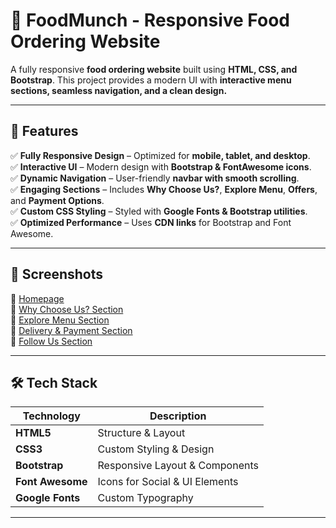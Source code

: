 # 🍔 FoodMunch - Responsive Food Ordering Website  

A fully responsive **food ordering website** built using **HTML, CSS, and Bootstrap**. This project provides a modern UI with **interactive menu sections, seamless navigation, and a clean design.**  

---

## 🚀 Features  

✅ **Fully Responsive Design** – Optimized for **mobile, tablet, and desktop**.  
✅ **Interactive UI** – Modern design with **Bootstrap & FontAwesome icons**.  
✅ **Dynamic Navigation** – User-friendly **navbar with smooth scrolling**.  
✅ **Engaging Sections** – Includes **Why Choose Us?**, **Explore Menu**, **Offers**, and **Payment Options**.  
✅ **Custom CSS Styling** – Styled with **Google Fonts & Bootstrap utilities**.  
✅ **Optimized Performance** – Uses **CDN links** for Bootstrap and Font Awesome.  

---

## 📸 Screenshots  

🔹 [Homepage](https://drive.google.com/file/d/1i7l4lp4veoBvxRFASfuAtfw2BBgFq0_Q/view?usp=sharing)  
🔹 [Why Choose Us? Section](https://drive.google.com/file/d/1HQ6merN48icBzG78OzsXr5QBiGb2wHd-/view?usp=sharing)  
🔹 [Explore Menu Section](https://drive.google.com/file/d/1aVslUquBt6GMxHKZSRpn_aIkSGkSchN_/view?usp=sharing)  
🔹 [Delivery & Payment Section](https://drive.google.com/file/d/1_GxIMbXPh_cozzyNwjoBBlNBtYA7m3YB/view?usp=sharing)  
🔹 [Follow Us Section](https://drive.google.com/file/d/1lvDEEgFha5Qw4N8h_OBeMltFrIviz8Rz/view?usp=sharing)  

---

## 🛠️ Tech Stack  

| **Technology**    | **Description**                           |
|------------------|-----------------------------------------|
| **HTML5**       | Structure & Layout                      |
| **CSS3**        | Custom Styling & Design                |
| **Bootstrap**   | Responsive Layout & Components         |
| **Font Awesome** | Icons for Social & UI Elements        |
| **Google Fonts** | Custom Typography                     |

---

